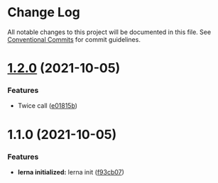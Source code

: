 # Change Log

All notable changes to this project will be documented in this file.
See [Conventional Commits](https://conventionalcommits.org) for commit guidelines.

# [1.2.0](https://github.com/mrTurkay/tryouts.yarn-workspaces/compare/v1.1.0...v1.2.0) (2021-10-05)


### Features

* Twice call ([e01815b](https://github.com/mrTurkay/tryouts.yarn-workspaces/commit/e01815b2f65adaf31306fb95e50282a82326d23b))





# 1.1.0 (2021-10-05)


### Features

* **lerna initialized:** lerna init ([f93cb07](https://github.com/mrTurkay/tryouts.yarn-workspaces/commit/f93cb070a4c425265c751f62de68ef065cc9cc3a))
